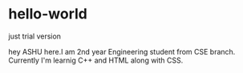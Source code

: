 # hello-world
just trial version

hey ASHU here.I am 2nd year Engineering student from CSE branch.
Currently I'm learnig C++ and HTML along with CSS.
